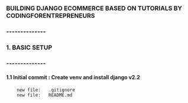### BUILDING DJANGO ECOMMERCE BASED ON TUTORIALS BY CODINGFORENTREPRENEURS


### --------------
### 1. BASIC SETUP
### --------------


#### 1.1 Initial commit : Create venv and install django v2.2

        new file:   .gitignore
        new file:   README.md